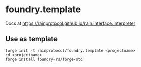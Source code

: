 # foundry.template

Docs at https://rainprotocol.github.io/rain.interface.interpreter

## Use as template

```
forge init -t rainprotocol/foundry.template <projectname>
cd <projectname>
forge install foundry-rs/forge-std
```
